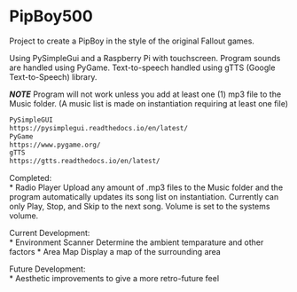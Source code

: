 # PipBoy500

Project to create a PipBoy in the style of the original Fallout games.

Using PySimpleGui and a Raspberry Pi with touchscreen.
Program sounds are handled using PyGame.
Text-to-speech handled using gTTS (Google Text-to-Speech) library.

***NOTE***
Program will not work unless you add at least one (1) mp3 file to the Music folder.
(A music list is made on instantiation requiring at least one file)

```sh
PySimpleGUI
https://pysimplegui.readthedocs.io/en/latest/
PyGame
https://www.pygame.org/
gTTS
https://gtts.readthedocs.io/en/latest/
```

Completed:  
	* Radio Player
		Upload any amount of .mp3 files to the Music folder and the program automatically updates its song list on instantiation. Currently can only Play, Stop, and Skip to the next song. Volume is set to the systems volume.

Current Development:  
	* Environment Scanner
		Determine the ambient temparature and other factors
	* Area Map
		Display a map of the surrounding area

Future Development:  
	* Aesthetic improvements to give a more retro-future feel

